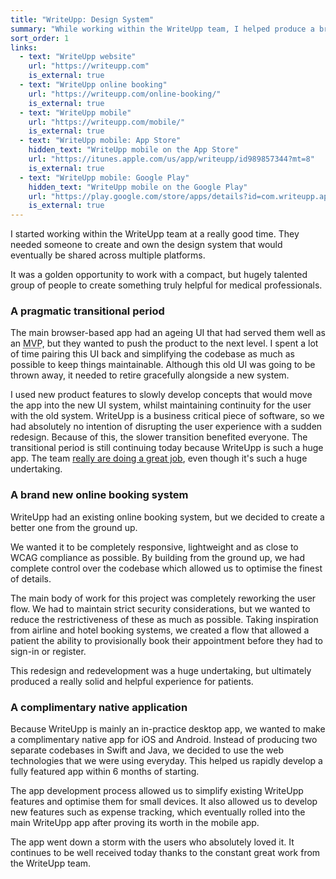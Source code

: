 ```yaml
---
title: "WriteUpp: Design System"
summary: "While working within the WriteUpp team, I helped produce a brand new design system that powered two brand new platforms, while improving the main app"
sort_order: 1
links:
  - text: "WriteUpp website"
    url: "https://writeupp.com"
    is_external: true
  - text: "WriteUpp online booking"
    url: "https://writeupp.com/online-booking/"
    is_external: true
  - text: "WriteUpp mobile"
    url: "https://writeupp.com/mobile/"
    is_external: true
  - text: "WriteUpp mobile: App Store"
    hidden_text: "WriteUpp mobile on the App Store"
    url: "https://itunes.apple.com/us/app/writeupp/id989857344?mt=8"
    is_external: true
  - text: "WriteUpp mobile: Google Play"
    hidden_text: "WriteUpp mobile on the Google Play"
    url: "https://play.google.com/store/apps/details?id=com.writeupp.app&hl=en_GB"
    is_external: true
---
```

I started working within the WriteUpp team at a really good time. They needed someone to create and own the design system that would eventually be shared across multiple platforms.

It was a golden opportunity to work with a compact, but hugely talented group of people to create something truly helpful for medical professionals.

### A pragmatic transitional period

The main browser-based app had an ageing UI that had served them well as an <abbr title="Minimum Viable Product">MVP</abbr>, but they wanted to push the product to the next level. I spent a lot of time pairing this UI back and simplifying the codebase as much as possible to keep things maintainable. Although this old UI was going to be thrown away, it needed to retire gracefully alongside a new system. 

I used new product features to slowly develop concepts that would move the app into the new UI system, whilst maintaining continuity for the user with the old system. WriteUpp is a business critical piece of software, so we had absolutely no intention of disrupting the user experience with a sudden redesign. Because of this, the slower transition benefited everyone. The transitional period is still continuing today because WriteUpp is such a huge app. The team [really are doing a great job](https://www.instagram.com/p/BWc1HfVFzHy/), even though it's such a huge undertaking.

### A brand new online booking system
WriteUpp had an existing online booking system, but we decided to create a better one from the ground up.

We wanted it to be completely responsive, lightweight and as close to WCAG compliance as possible. By building from the ground up, we had complete control over the codebase which allowed us to optimise the finest of details.

The main body of work for this project was completely reworking the user flow. We had to maintain strict security considerations, but we wanted to reduce the restrictiveness of these as much as possible. Taking inspiration from airline and hotel booking systems, we created a flow that allowed a patient the ability to provisionally book their appointment before they had to sign-in or register.

This redesign and redevelopment was a huge undertaking, but ultimately produced a really solid and helpful experience for patients.

### A complimentary native application 
Because WriteUpp is mainly an in-practice desktop app, we wanted to make a complimentary native app for iOS and Android. Instead of producing two separate codebases in Swift and Java, we decided to use the web technologies that we were using everyday. This helped us rapidly develop a fully featured app within 6 months of starting.

The app development process allowed us to simplify existing WriteUpp features and optimise them for small devices. It also allowed us to develop new features such as expense tracking, which eventually rolled into the main WriteUpp app after proving its worth in the mobile app.

The app went down a storm with the users who absolutely loved it. It continues to be well received today thanks to the constant great work from the WriteUpp team.